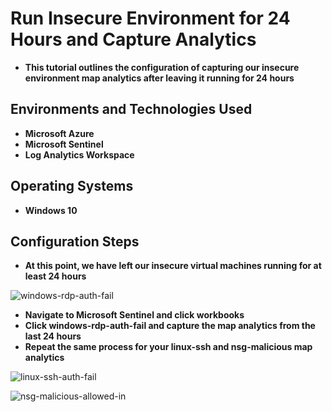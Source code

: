 <h1>Run Insecure Environment for 24 Hours and Capture Analytics</h1>

- <b>This tutorial outlines the configuration of capturing our insecure environment map analytics after leaving it running for 24 hours</b>

<h2>Environments and Technologies Used</h2>

- <b>Microsoft Azure</b> 
- <b>Microsoft Sentinel</b>
- <b>Log Analytics Workspace</b>

<h2>Operating Systems</h2>

- <b>Windows 10</b>

<h2>Configuration Steps</h2>

- <b>At this point, we have left our insecure virtual machines running for at least 24 hours</b>

![windows-rdp-auth-fail](https://github.com/user-attachments/assets/e8294af7-fdea-40e1-ba22-9a141f5f0f01)
- <b>Navigate to Microsoft Sentinel and click workbooks</b>
- <b>Click windows-rdp-auth-fail and capture the map analytics from the last 24 hours</b>
- <b>Repeat the same process for your linux-ssh and nsg-malicious map analytics</b>

![linux-ssh-auth-fail](https://github.com/user-attachments/assets/73c2afab-5799-4489-834d-d933472bc70c)


![nsg-malicious-allowed-in](https://github.com/user-attachments/assets/feafa721-e614-436c-bcdf-2b13560c2637)
